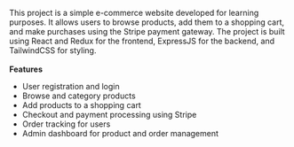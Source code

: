 This project is a simple e-commerce website developed for learning purposes. It allows users to browse products, add them to a shopping cart, and make purchases using the Stripe payment gateway. The project is built using React and Redux for the frontend, ExpressJS for the backend, and TailwindCSS for styling.<br><br>
**Features**
- User registration and login
- Browse and category products
- Add products to a shopping cart
- Checkout and payment processing using Stripe
- Order tracking for users
- Admin dashboard for product and order management
